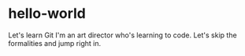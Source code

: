 # hello-world
Let's learn Git
I'm an art director who's learning to code. Let's skip the formalities and jump right in.
